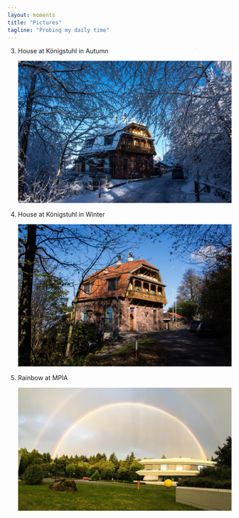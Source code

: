 ```yaml
---
layout: moments
title: "Pictures"
tagline: "Probing my daily time"
---
```


3. House at Königstuhl in Autumn
    <div> <img src="/img/house.jpg" alt=""> </div>

2. House at Königstuhl in Winter
    <div> <img src="/img/house1.jpg" alt=""> </div>

1. Rainbow at MPIA
    <div> <img src="/img/rainbow.jpg" alt=""> </div>
